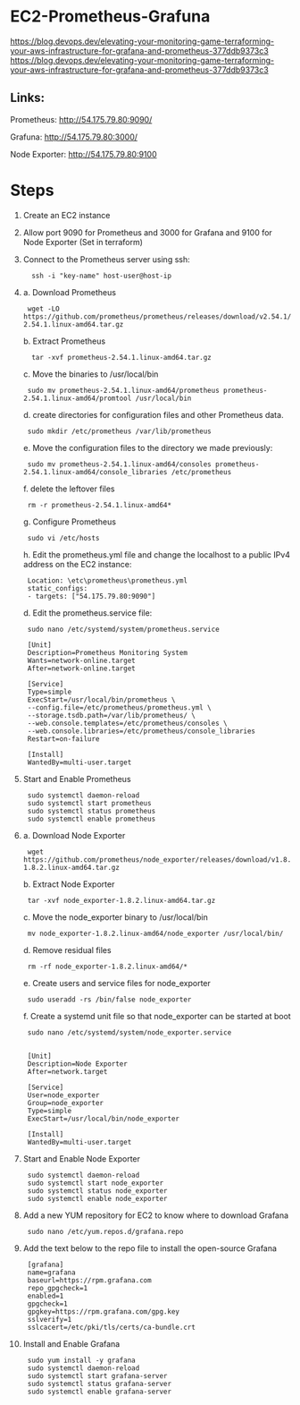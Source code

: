 # EC2-Prometheus-Grafuna
https://blog.devops.dev/elevating-your-monitoring-game-terraforming-your-aws-infrastructure-for-grafana-and-prometheus-377ddb9373c3
https://blog.devops.dev/elevating-your-monitoring-game-terraforming-your-aws-infrastructure-for-grafana-and-prometheus-377ddb9373c3

## Links:
Prometheus: http://54.175.79.80:9090/

Grafuna: http://54.175.79.80:3000/

Node Exporter: http://54.175.79.80:9100


# Steps
1. Create an EC2 instance

2. Allow port 9090 for Prometheus and 3000 for Grafana and 9100 for Node Exporter (Set in terraform)

3. Connect to the Prometheus server using ssh:
         
         ssh -i "key-name" host-user@host-ip

4. a. Download  Prometheus
        
        wget -LO https://github.com/prometheus/prometheus/releases/download/v2.54.1/prometheus-2.54.1.linux-amd64.tar.gz


    b. Extract Prometheus
         
         tar -xvf prometheus-2.54.1.linux-amd64.tar.gz

    c. Move the binaries to /usr/local/bin
        
        sudo mv prometheus-2.54.1.linux-amd64/prometheus prometheus-2.54.1.linux-amd64/promtool /usr/local/bin 

    d. create directories for configuration files and other Prometheus data.
        
        sudo mkdir /etc/prometheus /var/lib/prometheus

    e. Move the configuration files to the directory we made previously:
        
        sudo mv prometheus-2.54.1.linux-amd64/consoles prometheus-2.54.1.linux-amd64/console_libraries /etc/prometheus

    f. delete the leftover files
        
        rm -r prometheus-2.54.1.linux-amd64*

    g. Configure Prometheus
        
        sudo vi /etc/hosts

    h. Edit the prometheus.yml file and change the localhost to a public IPv4 address on the EC2 instance:
        
        Location: \etc\prometheus\prometheus.yml 
        static_configs:
        - targets: ["54.175.79.80:9090"]

    d. Edit the prometheus.service file:
        
        sudo nano /etc/systemd/system/prometheus.service

        [Unit]
        Description=Prometheus Monitoring System
        Wants=network-online.target
        After=network-online.target

        [Service]
        Type=simple
        ExecStart=/usr/local/bin/prometheus \
        --config.file=/etc/prometheus/prometheus.yml \
        --storage.tsdb.path=/var/lib/prometheus/ \
        --web.console.templates=/etc/prometheus/consoles \
        --web.console.libraries=/etc/prometheus/console_libraries
        Restart=on-failure

        [Install]
        WantedBy=multi-user.target

5. Start and Enable Prometheus

        sudo systemctl daemon-reload
        sudo systemctl start prometheus
        sudo systemctl status prometheus
        sudo systemctl enable prometheus

6. a. Download Node Exporter
        
        wget https://github.com/prometheus/node_exporter/releases/download/v1.8.2/node_exporter-1.8.2.linux-amd64.tar.gz

    b. Extract Node Exporter
        
        tar -xvf node_exporter-1.8.2.linux-amd64.tar.gz

    c. Move the node_exporter binary to /usr/local/bin
    
        mv node_exporter-1.8.2.linux-amd64/node_exporter /usr/local/bin/

    d. Remove residual files
        
        rm -rf node_exporter-1.8.2.linux-amd64/*

    e. Create users and service files for node_exporter
        
        sudo useradd -rs /bin/false node_exporter

    f. Create a systemd unit file so that node_exporter can be started at boot
        
        sudo nano /etc/systemd/system/node_exporter.service

    
        [Unit]
        Description=Node Exporter
        After=network.target
        
        [Service]
        User=node_exporter
        Group=node_exporter
        Type=simple
        ExecStart=/usr/local/bin/node_exporter    

        [Install]
        WantedBy=multi-user.target

5. Start and Enable Node Exporter
    
        sudo systemctl daemon-reload
        sudo systemctl start node_exporter
        sudo systemctl status node_exporter
        sudo systemctl enable node_exporter

6. Add a new YUM repository for EC2 to know where to download Grafana

        sudo nano /etc/yum.repos.d/grafana.repo

7. Add the text below to the repo file to install the open-source Grafana

        [grafana]
        name=grafana
        baseurl=https://rpm.grafana.com
        repo_gpgcheck=1
        enabled=1
        gpgcheck=1
        gpgkey=https://rpm.grafana.com/gpg.key
        sslverify=1
        sslcacert=/etc/pki/tls/certs/ca-bundle.crt


8. Install and Enable Grafana
    
        sudo yum install -y grafana
        sudo systemctl daemon-reload
        sudo systemctl start grafana-server
        sudo systemctl status grafana-server
        sudo systemctl enable grafana-server